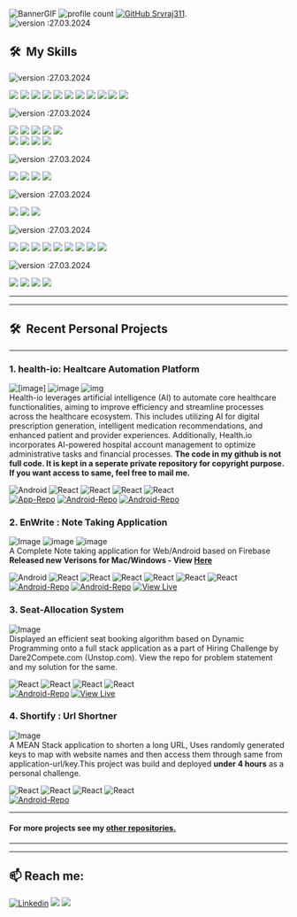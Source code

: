 ![BannerGIF](https://res.cloudinary.com/srvraj311/image/upload/v1698622202/github_xgbnga.jpg)
![profile count](https://komarev.com/ghpvc/?username=srvraj311&color=green) [![GitHub Srvraj311](https://img.shields.io/github/followers/srvraj311?label=follow&style=social)](https://github.com/srvraj311).   
![version :27.03.2024](https://img.shields.io/badge/Updated-27%20Apr%20,2024-0703fc?style=for-the-badge) 


## 🛠 &nbsp;My Skills

![version :27.03.2024](https://img.shields.io/badge/%201-FRONTEND-5638ff?style=for-the-badge)   

![](https://img.shields.io/badge/HTML-239120?style=for-the-badge&logo=html5&logoColor=white) ![](https://img.shields.io/badge/CSS-239120?&style=for-the-badge&logo=css3&logoColor=white) ![](https://img.shields.io/badge/JavaScript-F7DF1E?style=for-the-badge&logo=javascript&logoColor=black) ![](https://img.shields.io/badge/TypeScript-007ACC?style=for-the-badge&logo=typescript&logoColor=white) ![](https://img.shields.io/badge/Bootstrap-563D7C?style=for-the-badge&logo=bootstrap&logoColor=white)
![](https://img.shields.io/badge/React-20232A?style=for-the-badge&logo=react&logoColor=61DAFB)   ![](https://img.shields.io/badge/Redux-593D88?style=for-the-badge&logo=redux&logoColor=white) ![](https://img.shields.io/badge/React_Router-CA4245?style=for-the-badge&logo=react-router&logoColor=white) 
![](https://img.shields.io/badge/Angular-DD0031?style=for-the-badge&logo=angular&logoColor=white) ![](https://img.shields.io/badge/Ag_Grid-CA4245?style=for-the-badge&logo=aggrid&logoColor=white) ![](https://img.shields.io/badge/Jasmine-CA4245?style=for-the-badge&logo=jasmine&logoColor=white) 


![version :27.03.2024](https://img.shields.io/badge/%202-BACKEND-5638ff?style=for-the-badge)   

![](https://img.shields.io/badge/Java-ED8B00?style=for-the-badge&logo=openjdk&logoColor=white) ![](https://img.shields.io/badge/Spring_Boot-6DB33F?style=for-the-badge&logo=spring&logoColor=white) ![](https://img.shields.io/badge/Spring_Security-6DB33F?style=for-the-badge&logo=Spring-Security&logoColor=white
) 
![](https://img.shields.io/badge/Node.js-43853D?style=for-the-badge&logo=node.js&logoColor=white) ![](https://img.shields.io/badge/Express.js-404D59?style=for-the-badge)  
![](https://img.shields.io/badge/Python-3776AB?style=for-the-badge&logo=python&logoColor=white)   ![](https://img.shields.io/badge/Flask-000000?style=for-the-badge&logo=flask&logoColor=white) ![](https://img.shields.io/badge/Numpy-000000?style=for-the-badge&logo=numpy&logoColor=white) ![](https://img.shields.io/badge/Pandas-000000?style=for-the-badge&logo=pandas&logoColor=white)

![version :27.03.2024](https://img.shields.io/badge/%203-MOBILE-5638ff?style=for-the-badge)   

![](https://img.shields.io/badge/React_Native-20232A?style=for-the-badge&logo=react&logoColor=61DAFB
) ![](https://img.shields.io/badge/Android-28d484?style=for-the-badge&logo=android-studio&logoColor=white
) ![](https://img.shields.io/badge/Android_Studio-3DDC84?style=for-the-badge&logo=android-studio&logoColor=white
) ![](https://img.shields.io/badge/XCode-20232A?style=for-the-badge&logo=xcode&logoColor=61DAFB
) 

![version :27.03.2024](https://img.shields.io/badge/%204-DATABASE-5638ff?style=for-the-badge)   

![](https://img.shields.io/badge/MongoDB-4EA94B?style=for-the-badge&logo=mongodb&logoColor=white
) ![](https://img.shields.io/badge/MySQL-00000F?style=for-the-badge&logo=mysql&logoColor=white
) ![](https://img.shields.io/badge/Oracle_SQL-F80000?style=for-the-badge&logo=Oracle&logoColor=white
)

![version :27.03.2024](https://img.shields.io/badge/%205-DEVOPS%20&%20Cloud-5638ff?style=for-the-badge)   

![](https://img.shields.io/badge/Amazon_AWS-232F3E?style=for-the-badge&logo=amazon-aws&logoColor=white
) ![](https://img.shields.io/badge/Microsoft_Azure-0089D6?style=for-the-badge&logo=microsoft-azure&logoColor=white
) ![](https://img.shields.io/badge/Vercel-000000?style=for-the-badge&logo=vercel&logoColor=white
)
![](https://img.shields.io/badge/Docker-1976D2?style=for-the-badge&logo=docker&logoColor=white) ![](https://img.shields.io/badge/GitLab_CI/CD-330F63?style=for-the-badge&logo=gitlab&logoColor=white
) ![](https://img.shields.io/badge/Linux-FCC624?style=for-the-badge&logo=linux&logoColor=black
) ![](https://img.shields.io/badge/mac%20os-000000?style=for-the-badge&logo=apple&logoColor=white
) ![](https://img.shields.io/badge/Ansible-EE0000?style=for-the-badge&logo=ansible&logoColor=white
) ![](https://img.shields.io/badge/VIM-%2311AB00.svg?&style=for-the-badge&logo=vim&logoColor=white
)

![version :27.03.2024](https://img.shields.io/badge/%205-Design-5638ff?style=for-the-badge)  

![](https://img.shields.io/badge/Figma-F24E1E?style=for-the-badge&logo=figma&logoColor=white
) ![](https://img.shields.io/badge/Adobe%20XD-470137?style=for-the-badge&logo=Adobe%20XD&logoColor=#FF61F6
) ![](https://img.shields.io/badge/Adobe%20Illustrator-FF9A00?style=for-the-badge&logo=adobe%20illustrator&logoColor=white
) ![](https://img.shields.io/badge/Adobe%20Photoshop-31A8FF?style=for-the-badge&logo=Adobe%20Photoshop&logoColor=black
)

---
---
## 🛠 &nbsp;Recent Personal Projects 

---
### 1. health-io: Healtcare Automation Platform
![[image]](https://res.cloudinary.com/srvraj311/image/upload/c_pad,h_300/v1711701716/Screenshot_1711701636_z7orev.png) ![image](https://res.cloudinary.com/srvraj311/image/upload/c_pad,h_300/v1711701716/Screenshot_1711701628_y9hyvv.png) ![img](https://res.cloudinary.com/srvraj311/image/upload/c_pad,h_300/v1653310436/Screenshot_2022-05-23_at_6.21.35_PM_pdxxht.png)  
Health-io leverages artificial intelligence (AI) to automate core healthcare functionalities, aiming to improve efficiency and streamline processes across the healthcare ecosystem. This includes utilizing AI for digital prescription generation, intelligent medication recommendations, and enhanced patient and provider experiences. Additionally, Health.io incorporates AI-powered hospital account management to optimize administrative tasks and financial processes.
**The code in my github is not full code. It is kept in a seperate private repository for copyright purpose. If you want access to same, feel free to mail me.**  

![Android](https://img.shields.io/badge/-Android-05122A?style=flat&logo=android) ![React](https://img.shields.io/badge/-MongoDB-05122A?style=flat&logo=mongodb)   ![React](https://img.shields.io/badge/-React_Native-05122A?style=flat&logo=react) ![React](https://img.shields.io/badge/-Spring-05122A?style=flat&logo=spring) ![React](https://img.shields.io/badge/-Angular-05122A?style=flat&logo=angular)  
[![App-Repo](https://img.shields.io/badge/Mobile--APP-%20-5638ff?style=for-the-badge&logo=material-ui&logoColor=white)](https://github.com/srvraj311/health-io-app) [![Android-Repo](https://img.shields.io/badge/DESKTOP--APP-%20-5638ff?style=for-the-badge&logo=material-ui&logoColor=white)](https://github.com/srvraj311/health-io-hospital) [![Android-Repo](https://img.shields.io/badge/BACKEND--API-%20-5638ff?style=for-the-badge&logo=material-ui&logoColor=white)](https://github.com/srvraj311/health-io-api)   

###  2. EnWrite : Note Taking Application
![Image](https://res.cloudinary.com/srvraj311/image/upload/c_scale,h_140/v1651097378/Screenshot_2022-04-28_at_3.39.29_AM_xwu1lo.png) ![image](https://res.cloudinary.com/srvraj311/image/upload/c_scale,h_140/v1626325667/Screenshot_20210715_103641_tniq8i.png) ![image](https://res.cloudinary.com/srvraj311/image/upload/c_scale,h_140/v1626325667/Screenshot_20210715_103649_ubdhbg.png)  
A Complete Note taking application for Web/Android based on Firebase
**Released new Verisons for Mac/Windows - View [Here](https://github.com/srvraj311/enwrite-angular/releases/tag/0.1.0)**  

![Android](https://img.shields.io/badge/-Android-05122A?style=flat&logo=android) ![React](https://img.shields.io/badge/-React-05122A?style=flat&logo=react) ![React](https://img.shields.io/badge/-MongoDB-05122A?style=flat&logo=mongodb) ![React](https://img.shields.io/badge/-ExpressJS-05122A?style=flat&logo=express) ![React](https://img.shields.io/badge/-Angular-05122A?style=flat&logo=angular)  ![React](https://img.shields.io/badge/-NodeJS-05122A?style=flat&logo=node.js)  ![React](https://img.shields.io/badge/-Firebase-05122A?style=flat&logo=firebase)  
[![Android-Repo](https://img.shields.io/badge/Android-%20-5638ff?style=for-the-badge&logo=material-ui&logoColor=white)](https://github.com/srvraj311/enWrite-Android) [![Android-Repo](https://img.shields.io/badge/FRONTEND--WEB-%20-5638ff?style=for-the-badge&logo=material-ui&logoColor=white)](https://github.com/srvraj311/enWrite-angular) [![View Live](https://img.shields.io/badge/VIEW--LIVE-%20-5638ff?style=for-the-badge&logo=material-ui&logoColor=white)](https://enwrite-web.web.app)

###  3. Seat-Allocation System
![Image](https://res.cloudinary.com/srvraj311/image/upload/c_scale,w_190/v1649563429/Screenshot_2022-04-10_at_9.32.47_AM_vzxnch.png)  
Displayed an efficient seat booking algorithm based on Dynamic Programming onto a full stack application as a part of Hiring Challenge by Dare2Compete.com (Unstop.com). View the repo for problem statement and my solution for the same.  

![React](https://img.shields.io/badge/-MongoDB-05122A?style=flat&logo=mongodb) ![React](https://img.shields.io/badge/-ExpressJS-05122A?style=flat&logo=express) ![React](https://img.shields.io/badge/-Angular-05122A?style=flat&logo=angular)  ![React](https://img.shields.io/badge/-NodeJS-05122A?style=flat&logo=node.js)  
[![Android-Repo](https://img.shields.io/badge/CODEBASE-%20-5638ff?style=for-the-badge&logo=material-ui&logoColor=white)](https://github.com/srvraj311/seat-allocation-fullstack) [![View Live](https://img.shields.io/badge/VIEW--LIVE-%20-5638ff?style=for-the-badge&logo=material-ui&logoColor=white)](https://seat-allocation-fullstack.vercel.app/)

###  4. Shortify : Url Shortner 
![Image](https://res.cloudinary.com/srvraj311/image/upload/c_scale,w_238/v1650611514/Screenshot_2022-04-22_at_12.36.33_PM_ewbfp5.png)  
A MEAN Stack application to shorten a long URL, Uses randomly generated keys to map with website names and then access them through same from application-url/key.This project was build and deployed **under 4 hours** as a personal challenge.

![React](https://img.shields.io/badge/-MongoDB-05122A?style=flat&logo=mongodb) ![React](https://img.shields.io/badge/-ExpressJS-05122A?style=flat&logo=express) ![React](https://img.shields.io/badge/-Angular-05122A?style=flat&logo=angular)  ![React](https://img.shields.io/badge/-NodeJS-05122A?style=flat&logo=node.js)  
[![Android-Repo](https://img.shields.io/badge/CODEBASE-%20-5638ff?style=for-the-badge&logo=material-ui&logoColor=white)](https://github.com/srvraj311/shortify-url-shortener) 




---




#### **For more projects see my [other repositories.](https://github.com/srvraj311?tab=repositories)**

---
---
## 📫 Reach me:
[![Linkedin](https://img.shields.io/badge/LinkedIn-0077B5?style=for-the-badge&logo=linkedin&logoColor=white
)](https://www.linkedin.com/in/srvraj311/) [![](https://img.shields.io/badge/Gmail-D14836?style=for-the-badge&logo=gmail&logoColor=white
)](mailto://sourabhraj311@gmail.com) [![](https://img.shields.io/badge/Google_Play-414141?style=for-the-badge&logo=google-play&logoColor=white
)](https://play.google.com/store/apps/dev?id=8639471483097231208&hl=en_IN&gl=US)
